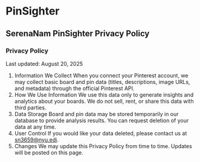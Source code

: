 # PinSighter

## SerenaNam PinSighter Privacy Policy
### Privacy Policy

Last updated: August 20, 2025

1. Information We Collect
When you connect your Pinterest account, we may collect basic board and pin data (titles, descriptions, image URLs, and metadata) through the official Pinterest API.
2. How We Use Information
We use this data only to generate insights and analytics about your boards. We do not sell, rent, or share this data with third parties.
3. Data Storage
Board and pin data may be stored temporarily in our database to provide analysis results. You can request deletion of your data at any time.
4. User Control
If you would like your data deleted, please contact us at sn3659@nyu.edi.
5. Changes
We may update this Privacy Policy from time to time. Updates will be posted on this page.

